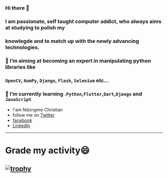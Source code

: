 ### **Hi there 👋**
### I am passionate, self taught computer addict, who always aims at studying to polish my
### knowlegde and to match up with the newly advancing technologies.

###  🔭 I’m aiming at becoming an expert in manipulating python libraries like 
###     `OpenCV`, `NumPy`, `Django`, `Flask`, `Selenium` etc...
###  🌱 I’m currently learning .`Python`,`Flutter`,`Dart`,`Django` and `JavaScript`
- I'am Ndongmo Christian  
- follow me on [Twitter](https://twitter.com/@Akashiutchiha)
- [facebook](https://www.facebook.com/akashi.utchiha)
- [LinkedIn](https://www.linkedin.com/in/ndongmo-christian-4a5537226/)
---
# Grade my activity😄
[![trophy](https://github-profile-trophy.vercel.app/?username=ryo-ma)](https://github.com/ryo-ma/github-profile-trophy)
---
 




<!--
**Akashiutchiha/Akashiutchiha** is a ✨ _special_ ✨ repository because its `README.md` (this file) appears on your GitHub profile.

Here are some ideas to get you started:

- 🔭 I’m currently working on a Mobile App
- 🌱 I’m currently learning .Python,Flutter,Dart,Kotlin
- 👯 I’m looking to collaborate on .Any project in relaton with my field of study.
- 🤔 I’m looking for help with ...
- 💬 Ask me about ...
- 📫 How to reach me: ...
- 😄 Pronouns: ...
- ⚡ Fun fact: ...
- [Github](https://github.com/Akashiutchiha)
- [facebook](https://www.facebook.com/akashi.utchiha)
- [Twitter](https://twitter.com/@Akashiutchiha)
- [LinkedIn](https://www.linkedin.com/in/ndongmo-christian-4a5537226/)
- Best Picture

  ![alt text](https://encrypted-tbn0.gstatic.com/images?q=tbn:ANd9GcR37Sdg4Qbbd>


